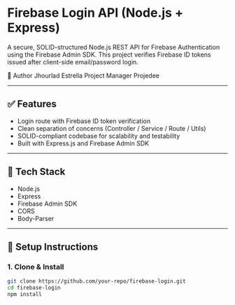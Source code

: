 # Firebase Login API (Node.js + Express)

A secure, SOLID-structured Node.js REST API for Firebase Authentication using the Firebase Admin SDK. This project verifies Firebase ID tokens issued after client-side email/password login.

👤 Author
Jhourlad Estrella
Project Manager
Projedee

---

## ✅ Features

- Login route with Firebase ID token verification
- Clean separation of concerns (Controller / Service / Route / Utils)
- SOLID-compliant codebase for scalability and testability
- Built with Express.js and Firebase Admin SDK

---

## 🔧 Tech Stack

- Node.js
- Express
- Firebase Admin SDK
- CORS
- Body-Parser

---

## 🚀 Setup Instructions

### 1. Clone & Install
```bash
git clone https://github.com/your-repo/firebase-login.git
cd firebase-login
npm install

